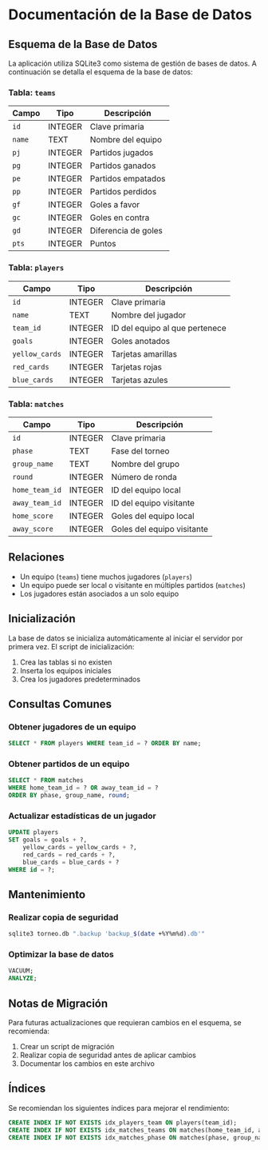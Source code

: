 # Documentación de la Base de Datos

## Esquema de la Base de Datos

La aplicación utiliza SQLite3 como sistema de gestión de bases de datos. A continuación se detalla el esquema de la base de datos:

### Tabla: `teams`

| Campo | Tipo | Descripción |
|-------|------|-------------|
| `id` | INTEGER | Clave primaria |
| `name` | TEXT | Nombre del equipo |
| `pj` | INTEGER | Partidos jugados |
| `pg` | INTEGER | Partidos ganados |
| `pe` | INTEGER | Partidos empatados |
| `pp` | INTEGER | Partidos perdidos |
| `gf` | INTEGER | Goles a favor |
| `gc` | INTEGER | Goles en contra |
| `gd` | INTEGER | Diferencia de goles |
| `pts` | INTEGER | Puntos |

### Tabla: `players`

| Campo | Tipo | Descripción |
|-------|------|-------------|
| `id` | INTEGER | Clave primaria |
| `name` | TEXT | Nombre del jugador |
| `team_id` | INTEGER | ID del equipo al que pertenece |
| `goals` | INTEGER | Goles anotados |
| `yellow_cards` | INTEGER | Tarjetas amarillas |
| `red_cards` | INTEGER | Tarjetas rojas |
| `blue_cards` | INTEGER | Tarjetas azules |

### Tabla: `matches`

| Campo | Tipo | Descripción |
|-------|------|-------------|
| `id` | INTEGER | Clave primaria |
| `phase` | TEXT | Fase del torneo |
| `group_name` | TEXT | Nombre del grupo |
| `round` | INTEGER | Número de ronda |
| `home_team_id` | INTEGER | ID del equipo local |
| `away_team_id` | INTEGER | ID del equipo visitante |
| `home_score` | INTEGER | Goles del equipo local |
| `away_score` | INTEGER | Goles del equipo visitante |

## Relaciones

- Un equipo (`teams`) tiene muchos jugadores (`players`)
- Un equipo puede ser local o visitante en múltiples partidos (`matches`)
- Los jugadores están asociados a un solo equipo

## Inicialización

La base de datos se inicializa automáticamente al iniciar el servidor por primera vez. El script de inicialización:

1. Crea las tablas si no existen
2. Inserta los equipos iniciales
3. Crea los jugadores predeterminados

## Consultas Comunes

### Obtener jugadores de un equipo
```sql
SELECT * FROM players WHERE team_id = ? ORDER BY name;
```

### Obtener partidos de un equipo
```sql
SELECT * FROM matches 
WHERE home_team_id = ? OR away_team_id = ?
ORDER BY phase, group_name, round;
```

### Actualizar estadísticas de un jugador
```sql
UPDATE players 
SET goals = goals + ?, 
    yellow_cards = yellow_cards + ?,
    red_cards = red_cards + ?,
    blue_cards = blue_cards + ?
WHERE id = ?;
```

## Mantenimiento

### Realizar copia de seguridad
```bash
sqlite3 torneo.db ".backup 'backup_$(date +%Y%m%d).db'"
```

### Optimizar la base de datos
```sql
VACUUM;
ANALYZE;
```

## Notas de Migración

Para futuras actualizaciones que requieran cambios en el esquema, se recomienda:

1. Crear un script de migración
2. Realizar copia de seguridad antes de aplicar cambios
3. Documentar los cambios en este archivo

## Índices

Se recomiendan los siguientes índices para mejorar el rendimiento:

```sql
CREATE INDEX IF NOT EXISTS idx_players_team ON players(team_id);
CREATE INDEX IF NOT EXISTS idx_matches_teams ON matches(home_team_id, away_team_id);
CREATE INDEX IF NOT EXISTS idx_matches_phase ON matches(phase, group_name, round);
```
